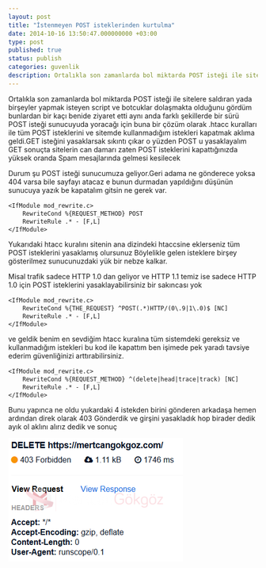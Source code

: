 ```yaml
---
layout: post
title: "İstenmeyen POST isteklerinden kurtulma"
date: 2014-10-16 13:50:47.000000000 +03:00
type: post
published: true
status: publish
categories: guvenlik
description: Ortalıkla son zamanlarda bol miktarda POST isteği ile sitelere saldıran yada birşeyler yapmak isteyen script ve botcuklar dolaşmakta olduğunu
---
```

Ortalıkla son zamanlarda bol miktarda POST isteği ile sitelere saldıran yada birşeyler yapmak isteyen script ve botcuklar dolaşmakta olduğunu gördüm bunlardan bir kaçı benide ziyaret etti aynı anda farklı şekillerde bir sürü POST isteği sunucuyuda yoracağı için buna bir çözüm olarak .htacc kuralları ile tüm POST isteklerini ve sitemde kullanmadığım istekleri kapatmak aklıma geldi.GET isteğini yasaklarsak sıkıntı çıkar o yüzden POST u yasaklayalım GET sonuçta sitelerin can damarı zaten POST isteklerini kapattığınızda yüksek oranda Spam mesajlarında gelmesi kesilecek

Durum şu POST isteği sunucumuza geliyor.Geri adama ne gönderece yoksa 404 varsa bile sayfayı atacaz e bunun durmadan yapıldığını düşünün sunucuya yazık be kapatalım gitsin ne gerek var.

    <IfModule mod_rewrite.c>
    	RewriteCond %{REQUEST_METHOD} POST
    	RewriteRule .* - [F,L]
    </IfModule>

Yukarıdaki htacc kuralını sitenin ana dizindeki htaccsine eklerseniz tüm POST isteklerini yasaklamış olursunuz Böylelikle gelen isteklere birşey gösterilmez sunucunuzdaki yük bir nebze kalkar.

Misal trafik sadece HTTP 1.0 dan geliyor ve HTTP 1.1 temiz ise sadece HTTP 1.0 için POST isteklerini yasaklayabilirsiniz bir sakıncası yok

    <IfModule mod_rewrite.c>
    	RewriteCond %{THE_REQUEST} ^POST(.*)HTTP/(0\.9|1\.0)$ [NC]
    	RewriteRule .* - [F,L]
    </IfModule>

ve geldik benim en sevdiğim htacc kuralına tüm sistemdeki gereksiz ve kullanmadığım istekleri bu kod ile kapattım ben işimede pek yaradı tavsiye ederim güvenliğinizi arttırabilirsiniz.

    <IfModule mod_rewrite.c>
    	RewriteCond %{REQUEST_METHOD} ^(delete|head|trace|track) [NC]
    	RewriteRule .* - [F,L]
    </IfModule>

Bunu yapınca ne oldu yukardaki 4 istekden birini gönderen arkadaşa hemen ardından direk olarak 403 Gönderdik ve girşini yasakladık hop birader dedik ayık ol aklını alırız dedik ve sonuç

![htaccrulespostisteginikatmakgorsel1](/assets/htaccrulespostisteginikatmakgorsel1.png)
